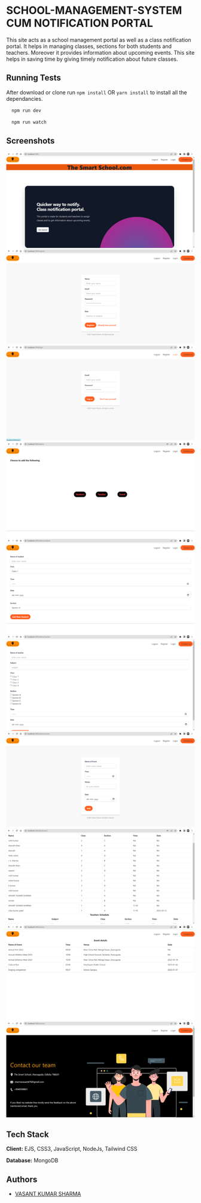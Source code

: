 
# SCHOOL-MANAGEMENT-SYSTEM CUM NOTIFICATION PORTAL
This site acts as a school management portal as well as a class notification portal. It helps in managing classes, sections for both students and teachers. Moreover it provides information about upcoming events. This site helps in saving time by giving timely notification about future classes.

## Running Tests
After download or clone run `npm install` OR `yarn install` to install all the dependancies.

```bash
  npm run dev
```
```bash
  npm run watch
```


## Screenshots

![App Screenshot](https://github.com/sharmavasant/sms/blob/main/public/img/ss1.png)
![App Screenshot](https://github.com/sharmavasant/sms/blob/main/public/img/ss2.png)
![App Screenshot](https://github.com/sharmavasant/sms/blob/main/public/img/ss3.png)
![App Screenshot](https://github.com/sharmavasant/sms/blob/main/public/img/ss4.png)
![App Screenshot](https://github.com/sharmavasant/sms/blob/main/public/img/ss5.png)
![App Screenshot](https://github.com/sharmavasant/sms/blob/main/public/img/ss6.png)
![App Screenshot](https://github.com/sharmavasant/sms/blob/main/public/img/ss7.png)
![App Screenshot](https://github.com/sharmavasant/sms/blob/main/public/img/ss8.png)
![App Screenshot](https://github.com/sharmavasant/sms/blob/main/public/img/ss9.png)
![App Screenshot](https://github.com/sharmavasant/sms/blob/main/public/img/ss10.png)


## Tech Stack

**Client:** EJS, CSS3, JavaScript, NodeJs, Tailwind CSS



**Database:** MongoDB


## Authors

- [VASANT KUMAR SHARMA](https://github.com/sharmavasant)
